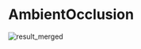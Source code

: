 # AmbientOcclusion

![result_merged](https://github.com/emoy-kim/AmbientOcclusion/assets/17864157/daa8fba7-916d-4f1c-84a2-668d62096150)
